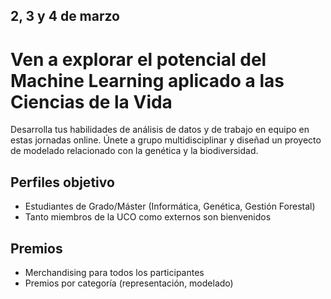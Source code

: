 ## 2, 3 y 4 de marzo

# Ven a explorar el potencial del Machine Learning aplicado a las Ciencias de la Vida

Desarrolla tus habilidades de análisis de datos y de trabajo en equipo en estas jornadas online. Únete a grupo multidisciplinar y diseñad un proyecto de modelado relacionado con la genética y la biodiversidad.

## Perfiles objetivo

* Estudiantes de Grado/Máster (Informática, Genética, Gestión Forestal)
* Tanto miembros de la UCO como externos son bienvenidos

## Premios

* Merchandising para todos los participantes
* Premios por categoría (representación, modelado)
